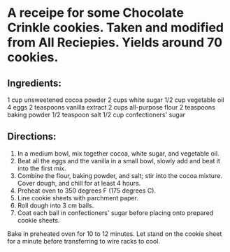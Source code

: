 # A receipe for some Chocolate Crinkle cookies. Taken and modified from All Reciepies. Yields around 70 cookies.

## Ingredients:

  1 cup unsweetened cocoa powder
  2 cups white sugar
  1/2 cup vegetable oil
  4 eggs
  2 teaspoons vanilla extract
  2 cups all-purpose flour
  2 teaspoons baking powder
  1/2 teaspoon salt
  1/2 cup confectioners' sugar



## Directions:
1. In a medium bowl, mix together cocoa, white sugar, and vegetable oil.
2. Beat all the eggs and the vanilla in a small bowl, slowly add and beat it into the first mix.
3. Combine the flour, baking powder, and salt; stir into the cocoa mixture. Cover dough, and chill for at least 4 hours.
4. Preheat oven to 350 degrees F (175 degrees C).
5. Line cookie sheets with parchment paper.
6. Roll dough into 3 cm balls.
7. Coat each ball in confectioners' sugar before placing onto prepared cookie sheets.


Bake in preheated oven for 10 to 12 minutes. Let stand on the cookie sheet for a minute before transferring to wire racks to cool.
